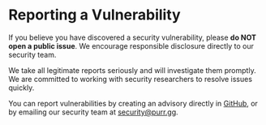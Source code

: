 # Reporting a Vulnerability

If you believe you have discovered a security vulnerability, please **do NOT open a public issue**. We encourage responsible disclosure directly to our security team.

We take all legitimate reports seriously and will investigate them promptly. We are committed to working with security researchers to resolve issues quickly.

You can report vulnerabilities by creating an advisory directly in [GitHub](https://github.com/nemanjastanic/create-purr-app/security/advisories/new), or by emailing our security team at [security@purr.gg](mailto:security@purr.gg).
